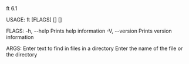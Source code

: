 ft 6.1

USAGE:
    ft [FLAGS] [<text>] [<path>]

FLAGS:
    -h, --help          Prints help information
    -V, --version       Prints version information

ARGS:
    <text>              Enter text to find in files in a directory
    <path>              Enter the name of the file or the directory

